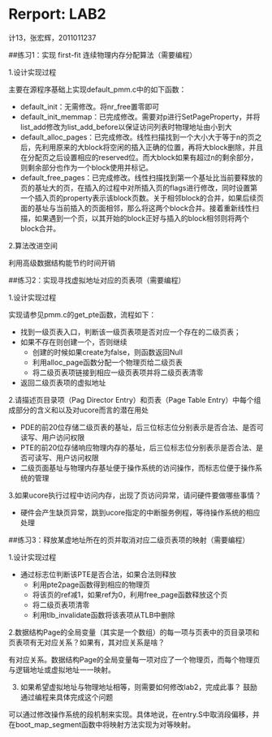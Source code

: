 # Rerport: LAB2

计13，张宏辉，2011011237


##练习1：实现 first-fit 连续物理内存分配算法（需要编程）

1.设计实现过程

主要在源程序基础上实现default_pmm.c中的如下函数：

- default_init：无需修改。将nr_free置零即可
- default_init_memmap：已完成修改。需要对p进行SetPageProperty，并将list_add修改为list_add_before以保证访问列表时物理地址由小到大
- default_alloc_pages：已完成修改。线性扫描找到一个大小大于等于n的页之后，先利用原来的大block将空闲的插入正确的位置，再将大block删除，并且在分配页之后设置相应的reserved位。而大block如果有超过n的剩余部分，则剩余部分也作为一个block使用并标记。
- default_free_pages：已完成修改。线性扫描找到第一个基址比当前要释放的页的基址大的页，在插入的过程中对所插入页的flags进行修改，同时设置第一个插入页的property表示该block页数。关于相邻block的合并，如果后续页面的基址与当前插入的页面相邻，那么将这两个block合并。接着重新线性扫描，如果遇到一个页，以其开始的block正好与插入的block相邻则将两个block合并。

2.算法改进空间

利用高级数据结构能节约时间开销

##练习2：实现寻找虚拟地址对应的页表项（需要编程）

1.设计实现过程

实现请参见pmm.c的get_pte函数，流程如下：
- 找到一级页表入口，判断该一级页表项是否对应一个存在的二级页表；
- 如果不存在则创建一个，否则继续
  - 创建的时候如果create为false，则函数返回Null
  - 利用alloc_page函数分配一个物理页给二级页表
  - 将二级页表项链接到相应一级页表项并将二级页表清零
- 返回二级页表项的虚拟地址

2.请描述页目录项（Pag Director Entry）和页表（Page Table Entry）中每个组成部分的含义和以及对ucore而言的潜在用处

- PDE的前20位存储二级页表的基址，后三位标志位分别表示是否合法、是否可读写、用户访问权限
- PTE的前20位存储响应物理内存的基址，后三位标志位分别表示是否合法、是否可读写、用户访问权限
- 二级页面基址与物理内存基址便于操作系统的访问操作，而标志位便于操作系统的管理

3.如果ucore执行过程中访问内存，出现了页访问异常，请问硬件要做哪些事情？
- 硬件会产生缺页异常，跳到ucore指定的中断服务例程，等待操作系统的相应处理

##练习3：释放某虚地址所在的页并取消对应二级页表项的映射（需要编程）

1.设计实现过程

- 通过标志位判断该PTE是否合法，如果合法则释放
  - 利用pte2page函数得到相应的物理页
  - 将该页的ref减1，如果ref为0，利用free_page函数释放这个页
  - 将二级页表项清零
  - 利用tlb_invalidate函数将该表项从TLB中删除

2.数据结构Page的全局变量（其实是一个数组）的每一项与页表中的页目录项和页表项有无对应关系？如果有，其对应关系是啥？

有对应关系。数据结构Page的全局变量每一项对应了一个物理页，而每个物理页与逻辑地址或虚拟地址一一映射。

3. 如果希望虚拟地址与物理地址相等，则需要如何修改lab2，完成此事？ 鼓励通过编程来具体完成这个问题

可以通过修改操作系统的段机制来实现。具体地说，在entry.S中取消段偏移，并在boot_map_segment函数中将映射方法实现为对等映射。
